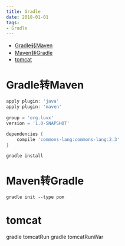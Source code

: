 ```yaml
---
title: Gradle
date: 2018-01-01
tags:
- Gradle
---
```

<!-- TOC -->

- [Gradle转Maven](#gradle转maven)
- [Maven转Gradle](#maven转gradle)
- [tomcat](#tomcat)

<!-- /TOC -->

# Gradle转Maven

```gradle
apply plugin: 'java'
apply plugin: 'maven'
 
group = 'org.luvx'
version = '1.0-SNAPSHOT'
 
dependencies {
    compile 'commons-lang:commons-lang:2.3'
}
```

```shell
gradle install
```

# Maven转Gradle

```shell
gradle init --type pom
```

# tomcat

gradle tomcatRun
gradle tomcatRunWar